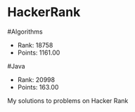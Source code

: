 # HackerRank


#Algorithms
- Rank: 18758
- Points: 1161.00

#Java
- Rank: 20998
- Points: 163.00 

My solutions to problems on Hacker Rank
